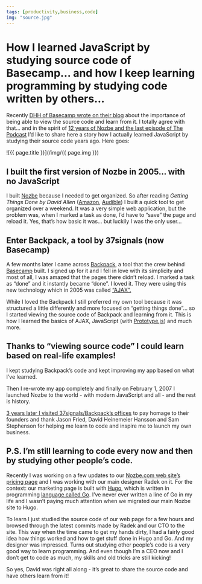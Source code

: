 ```yaml
---
tags: [productivity,business,code]
img: "source.jpg"
---
```


# How I learned JavaScript by studying source code of Basecamp... and how I keep learning programming by studying code written by others...

Recently [DHH of Basecamp wrote on their blog](https://m.signalvnoise.com/paying-tribute-to-the-web-with-view-source/) about the importance of being able to view the source code and learn from it. I totally agree with that... and in the spirit of [12 years of Nozbe and the last episode of The Podcast](/thepodcast-174) I’d like to share here a story how I actually learned JavaScript by studying their source code years ago. Here goes:
 
<!--More-->

![{{ page.title }}](/img/{{ page.img }})

## I built the first version of Nozbe in 2005... with no JavaScript

I built [Nozbe][n] because I needed to get organized. So after reading *Getting Things Done by David Allen* ([Amazon](https://www.amazon.com/dp/0143126563?tag=sliwinski-20), [Audible](https://www.audible.com/pd/B01B6WSMHI?tag=sliwinski-20)) I built a quick tool to get organized over a weekend. It was a very simple web application, but the problem was, when I marked a task as done, I’d have to “save” the page and reload it. Yes, that’s how basic it was... but luckily I was the only user...

## Enter Backpack, a tool by 37signals (now Basecamp)

A few months later I came across [Backpack](http://backpackit.com), a tool that the crew behind [Basecamp](http://Basecamp.com) built. I signed up for it and I fell in love with its simplicity and most of all, I was amazed that the pages there didn’t reload. I marked a task as “done” and it instantly became “done”. I loved it. They were using this new technology which in 2005 was called [“AJAX”.](https://en.m.wikipedia.org/wiki/Ajax_(programming))

While I loved the Backpack I still preferred my own tool because it was structured a little differently and more focused on “getting things done”... so I started viewing the source code of Backpack and learning from it. This is how I learned the basics of AJAX, JavaScript (with [Prototype.js](http://prototypejs.org)) and much more.

## Thanks to “viewing source code” I could learn based on real-life examples!

I kept studying Backpack’s code and kept improving my app based on what I’ve learned. 

Then I re-wrote my app completely and finally on February 1, 2007 I launched Nozbe to the world - with modern JavaScript and all - and the rest is history.

[3 years later I visited 37signals/Backpack’s offices](https://sliwinski.com/jason-fried-of-37signals-interviewed-for-productive-magazine-8/) to pay homage to their founders and thank Jason Fried, David Heinemeier Hansson and Sam Stephenson for helping me learn to code and inspire me to launch my own business.

## P.S. I’m still learning to code every now and then by studying other people’s code.

Recently I was working on a few updates to our [Nozbe.com web site’s pricing page](https://nozbe.com/pricing) and I was working with our main designer Radek on it. For the context: our marketing page is built with [Hugo](https://gohugo.io), which is written in programming [language called Go](https://golang.org). I’ve never ever written a line of Go in my life and I wasn’t paying much attention when we migrated our main Nozbe site to Hugo.

To learn I just studied the source code of our web page for a few hours and browsed through the latest commits made by Radek and our CTO to the site. This way when the time came to get my hands dirty, I had a fairly good idea how things worked and how to get stuff done in Hugo and Go. And my designer was impressed. Turns out studying other people’s code is a very good way to learn programming. And even though I’m a CEO now and I don’t get to code as much, my skills and old tricks are still kicking!

So yes, David was right all along - it’s great to share the source code and have others learn from it!


[n]: https://nozbe.com/
[p]: https://thepodcast.fm/